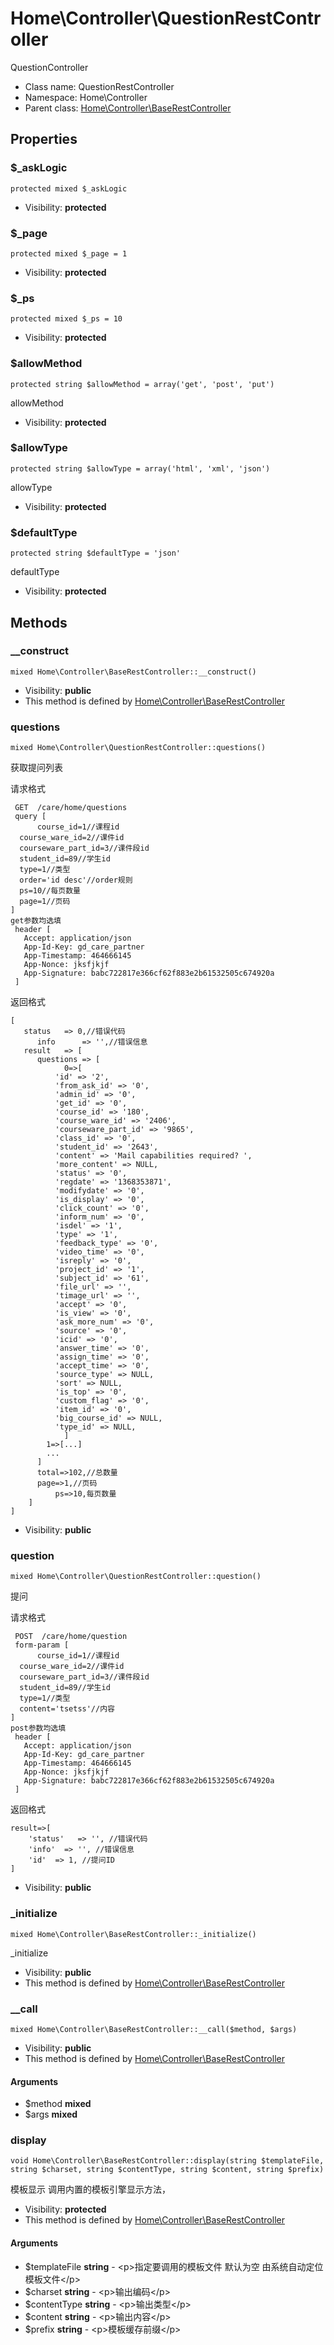 Home\Controller\QuestionRestController
===============

QuestionController




* Class name: QuestionRestController
* Namespace: Home\Controller
* Parent class: [Home\Controller\BaseRestController](Home-Controller-BaseRestController.md)





Properties
----------


### $_askLogic

    protected mixed $_askLogic





* Visibility: **protected**


### $_page

    protected mixed $_page = 1





* Visibility: **protected**


### $_ps

    protected mixed $_ps = 10





* Visibility: **protected**


### $allowMethod

    protected string $allowMethod = array('get', 'post', 'put')

allowMethod



* Visibility: **protected**


### $allowType

    protected string $allowType = array('html', 'xml', 'json')

allowType



* Visibility: **protected**


### $defaultType

    protected string $defaultType = 'json'

defaultType



* Visibility: **protected**


Methods
-------


### __construct

    mixed Home\Controller\BaseRestController::__construct()





* Visibility: **public**
* This method is defined by [Home\Controller\BaseRestController](Home-Controller-BaseRestController.md)




### questions

    mixed Home\Controller\QuestionRestController::questions()

获取提问列表

请求格式
```
 GET  /care/home/questions
 query [
	  course_id=1//课程id
  course_ware_id=2//课件id
  courseware_part_id=3//课件段id
  student_id=89//学生id
  type=1//类型
  order='id desc'//order规则
  ps=10//每页数量
  page=1//页码
]
get参数均选填
 header [
   Accept: application/json
   App-Id-Key: gd_care_partner
   App-Timestamp: 464666145
   App-Nonce: jksfjkjf
   App-Signature: babc722817e366cf62f883e2b61532505c674920a
 ]
```
返回格式
```
[
   status	=> 0,//错误代码
	  info   	=> '',//错误信息
   result   => [
      questions => [
			0=>[
          'id' => '2',
          'from_ask_id' => '0',
          'admin_id' => '0',
          'get_id' => '0',
          'course_id' => '180',
          'course_ware_id' => '2406',
          'courseware_part_id' => '9865',
          'class_id' => '0',
          'student_id' => '2643',
          'content' => 'Mail capabilities required? ',
          'more_content' => NULL,
          'status' => '0',
          'regdate' => '1368353871',
          'modifydate' => '0',
          'is_display' => '0',
          'click_count' => '0',
          'inform_num' => '0',
          'isdel' => '1',
          'type' => '1',
          'feedback_type' => '0',
          'video_time' => '0',
          'isreply' => '0',
          'project_id' => '1',
          'subject_id' => '61',
          'file_url' => '',
          'timage_url' => '',
          'accept' => '0',
          'is_view' => '0',
          'ask_more_num' => '0',
          'source' => '0',
          'icid' => '0',
          'answer_time' => '0',
          'assign_time' => '0',
          'accept_time' => '0',
          'source_type' => NULL,
          'sort' => NULL,
          'is_top' => '0',
          'custom_flag' => '0',
          'item_id' => '0',
          'big_course_id' => NULL,
          'type_id' => NULL,
			]
		1=>[...]
		...
  	  ]
	  total=>102,//总数量
	  page=>1,//页码
		  ps=>10,每页数量
	]
]
```

* Visibility: **public**




### question

    mixed Home\Controller\QuestionRestController::question()

提问

请求格式
```
 POST  /care/home/question
 form-param [
	  course_id=1//课程id
  course_ware_id=2//课件id
  courseware_part_id=3//课件段id
  student_id=89//学生id
  type=1//类型
  content='tsetss'//内容
]
post参数均选填
 header [
   Accept: application/json
   App-Id-Key: gd_care_partner
   App-Timestamp: 464666145
   App-Nonce: jksfjkjf
   App-Signature: babc722817e366cf62f883e2b61532505c674920a
 ]
```
返回格式
```
result=>[
    'status'   => '', //错误代码
    'info'  => '', //错误信息
    'id'  => 1, //提问ID
]
```

* Visibility: **public**






### _initialize

    mixed Home\Controller\BaseRestController::_initialize()

_initialize



* Visibility: **public**
* This method is defined by [Home\Controller\BaseRestController](Home-Controller-BaseRestController.md)




### __call

    mixed Home\Controller\BaseRestController::__call($method, $args)





* Visibility: **public**
* This method is defined by [Home\Controller\BaseRestController](Home-Controller-BaseRestController.md)


#### Arguments
* $method **mixed**
* $args **mixed**



### display

    void Home\Controller\BaseRestController::display(string $templateFile, string $charset, string $contentType, string $content, string $prefix)

模板显示 调用内置的模板引擎显示方法，



* Visibility: **protected**
* This method is defined by [Home\Controller\BaseRestController](Home-Controller-BaseRestController.md)


#### Arguments
* $templateFile **string** - &lt;p&gt;指定要调用的模板文件
默认为空 由系统自动定位模板文件&lt;/p&gt;
* $charset **string** - &lt;p&gt;输出编码&lt;/p&gt;
* $contentType **string** - &lt;p&gt;输出类型&lt;/p&gt;
* $content **string** - &lt;p&gt;输出内容&lt;/p&gt;
* $prefix **string** - &lt;p&gt;模板缓存前缀&lt;/p&gt;


